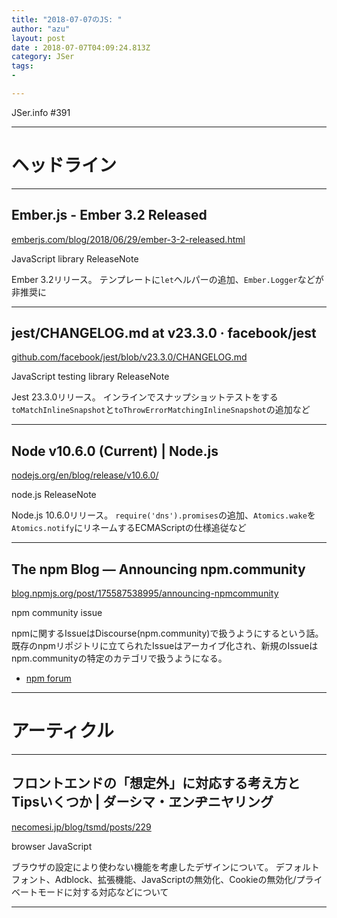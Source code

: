 ```yaml
---
title: "2018-07-07のJS: "
author: "azu"
layout: post
date : 2018-07-07T04:09:24.813Z
category: JSer
tags:
-

---
```


JSer.info #391

----

<h1 class="site-genre">ヘッドライン</h1>

----

## Ember.js - Ember 3.2 Released
[emberjs.com/blog/2018/06/29/ember-3-2-released.html](https://emberjs.com/blog/2018/06/29/ember-3-2-released.html "Ember.js - Ember 3.2 Released")
<p class="jser-tags jser-tag-icon"><span class="jser-tag">JavaScript</span> <span class="jser-tag">library</span> <span class="jser-tag">ReleaseNote</span></p>

Ember 3.2リリース。
テンプレートに`let`ヘルパーの追加、`Ember.Logger`などが非推奨に


----

## jest/CHANGELOG.md at v23.3.0 · facebook/jest
[github.com/facebook/jest/blob/v23.3.0/CHANGELOG.md](https://github.com/facebook/jest/blob/v23.3.0/CHANGELOG.md "jest/CHANGELOG.md at v23.3.0 · facebook/jest")
<p class="jser-tags jser-tag-icon"><span class="jser-tag">JavaScript</span> <span class="jser-tag">testing</span> <span class="jser-tag">library</span> <span class="jser-tag">ReleaseNote</span></p>

Jest 23.3.0リリース。
インラインでスナップショットテストをする`toMatchInlineSnapshot`と`toThrowErrorMatchingInlineSnapshot`の追加など


----

## Node v10.6.0 (Current) | Node.js
[nodejs.org/en/blog/release/v10.6.0/](https://nodejs.org/en/blog/release/v10.6.0/ "Node v10.6.0 (Current) | Node.js")
<p class="jser-tags jser-tag-icon"><span class="jser-tag">node.js</span> <span class="jser-tag">ReleaseNote</span></p>

Node.js 10.6.0リリース。
`require('dns').promises`の追加、`Atomics.wake`を`Atomics.notify`にリネームするECMAScriptの仕様追従など


----

## The npm Blog — Announcing npm.community
[blog.npmjs.org/post/175587538995/announcing-npmcommunity](https://blog.npmjs.org/post/175587538995/announcing-npmcommunity "The npm Blog — Announcing npm.community")
<p class="jser-tags jser-tag-icon"><span class="jser-tag">npm</span> <span class="jser-tag">community</span> <span class="jser-tag">issue</span></p>

npmに関するIssueはDiscourse(npm.community)で扱うようにするという話。
既存のnpmリポジトリに立てられたIssueはアーカイブ化され、新規のIssueはnpm.communityの特定のカテゴリで扱うようになる。

- [npm forum](https://npm.community/ "npm forum")

----
<h1 class="site-genre">アーティクル</h1>

----

## フロントエンドの「想定外」に対応する考え方とTipsいくつか | ダーシマ・ヱンヂニヤリング
[necomesi.jp/blog/tsmd/posts/229](https://necomesi.jp/blog/tsmd/posts/229 "フロントエンドの「想定外」に対応する考え方とTipsいくつか | ダーシマ・ヱンヂニヤリング")
<p class="jser-tags jser-tag-icon"><span class="jser-tag">browser</span> <span class="jser-tag">JavaScript</span></p>

ブラウザの設定により使わない機能を考慮したデザインについて。
デフォルトフォント、Adblock、拡張機能、JavaScriptの無効化、Cookieの無効化/プライベートモードに対する対応などについて


----
